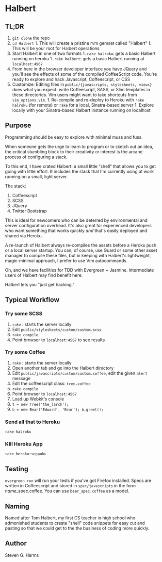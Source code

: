 # Halbert

## TL;DR

  1.  `git clone` the repo
  1.  `cd Halbert`
    1.  This will create a pristine rvm gemset called "Halbert"
    1.  This will be your root for Halbert operations
  1.  Start Halbert in one of two formats
    1.  `rake halroku`:  gets a basic Halbert running on heroku
    1.  `rake halbert`:  gets a basic Halbert running at `localhost:4567`
  1.  From here in the browser developer interface you have JQuery and
      you'll see the effects of some of the compiled CoffeeScript code.
      You're ready to explore and hack Javascript, Coffeescript, or CSS
  1.  Customize:  Editing files in `public/{javascripts, stylesheets, views}`
      does what you expect: write Coffeescript, SASS, or Slim templates in
      these directories.  Vim users might want to take shortcuts from `vim_options.vim`.
    1.  Re-compile and re-deploy to Heroku with `rake halroku` (for remote) or
        `rake` for a local, Sinatra-based server
    1.  Explore locally with your Sinatra-based Halbert instance running
        on localhost

## Purpose

Programming should be easy to explore with minimal muss and fuss.  

When someone gets the urge to learn to program or to sketch out an idea, the critical 
stumbling block to their creativity or interest is the arcane process of 
configuring a stack.

To this end, I have crated Halbert: a small little "shell" that allows
you to get going with little effort.  It includes the stack that I'm
currently using at work running on a small, light server.

The stack:

  1.  Coffeescript
  1.  SCSS
  1.  JQuery
  1.  Twitter Bootstrap

This is ideal for newcomers who can be deterred by environmental and
server configuration overhead.  It's also great for experienced developers
who want something that works quickly _and_ that's easily deployed and
shared via Heroku.

A re-launch of Halbert always re-compiles the assets before a Heroku
push or a local server startup.  You can, of course, use Guard or some
other asset manager to compile these files, but in keeping with
Halbert's lightweight, magic-minimal approach, I prefer to use Vim
autocommands.

Oh, and we have facilities for TDD with Evergreen + Jasmine.  Intermediate
users of Halbert may find benefit here.

Halbert lets you "just get hacking."

## Typical Workflow

### Try some SCSS

1.  `rake` :  starts the server locally
1.  Edit `public/stylesheets/custom/custom.scss`
1.  `rake compile`
1.  Point browser to `localhost:4567` to see results

### Try some Coffee

1.  `rake` :  starts the server locally
1.  Open another tab and go into the Halbert directory
1.  Edit `public/javascripts/custom/custom.coffee`, edit the given `alert` message
1.  Edit the coffeescript class: `tree.coffee`
1.  `rake compile`
1.  Point browser to `localhost:4567`
1.  Load up Webkit's console
1.  `t = new Tree('the_larch');`
1.  `b = new Bear('Edward', 'Bear'); b.greet();`

### Send all that to Heroku

`rake halroku`

### Kill Heroku App

`rake heroku:seppuku`

## Testing

`evergreen run` will run your tests if you've got Firefox installed.
Specs are written in Coffeescript and stored in `spec/javascripts` in
the form *name*\_spec.coffee.  You can use `bear_spec.coffee` as a
model.

## Naming

Named after Tom Halbert, my first CS teacher in high school who
admonished students to create "shell" code snippets for easy cut and
pasting so that we could get to the the business of coding more quickly.

## Author

Steven G. Harms
